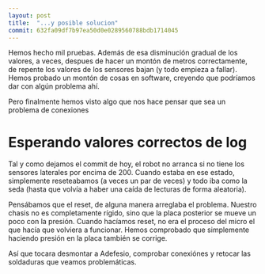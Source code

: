 ```yaml
---
layout: post
title:  "...y posible solucion"
commit: 632fa09df7b97ea50d0e0289560788bdb1714045
---
```


Hemos hecho mil pruebas. Además de esa disminución gradual de los valores, a veces, despues de hacer
un montón de metros correctamente, de repente los valores de los sensores bajan (y todo empieza a fallar).
Hemos probado un montón de cosas en software, creyendo que podríamos dar con algún problema ahí.

Pero finalmente hemos visto algo que nos hace pensar que sea un problema de conexiones

# Esperando valores correctos de log

Tal y como dejamos el commit de hoy, el robot no arranca si no tiene los sensores laterales
por encima de 200. Cuando estaba en ese estado, simplemente reseteabamos (a veces un par
de veces) y todo iba como la seda (hasta que volvía a haber una caída de lecturas de forma aleatoria).

Pensábamos que el reset, de alguna manera arreglaba el problema. Nuestro chasis no es completamente
rígido, sino que la placa posterior se mueve un poco con la presión. Cuando hacíamos reset, no era
el proceso del micro el que hacía que volviera a funcionar. Hemos comprobado que simplemente haciendo
presión en la placa también se corrige.

Así que tocara desmontar a Adefesio, comprobar conexiónes y retocar las soldaduras que veamos problemáticas.


